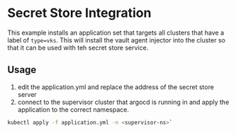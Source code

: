 # Secret Store Integration


This example installs an application set that targets all clusters that have a label of `type=vks`. This will install the vault agent injector into the cluster so that it can be used with teh secret store service. 


## Usage

1. edit the application.yml and replace the address of the secret store server
2. connect to the supervisor cluster that argocd is running in and apply the application to the correct namespace.


```bash
kubectl apply -f application.yml -n <supervisor-ns>`
```




